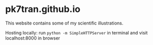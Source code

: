 # pk7tran.github.io

This website contains some of my scientific illustrations.

Hosting locally: run ``python -m SimpleHTTPServer`` in terminal and visit localhost:8000 in browser